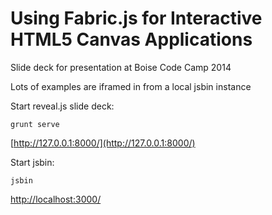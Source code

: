 # Using Fabric.js for Interactive HTML5 Canvas Applications
Slide deck for presentation at Boise Code Camp 2014

Lots of examples are iframed in from a local jsbin instance

Start reveal.js slide deck:

```
grunt serve
```
[http://127.0.0.1:8000/](http://127.0.0.1:8000/)

Start jsbin:

```
jsbin
```

[http://localhost:3000/](http://localhost:3000/)

